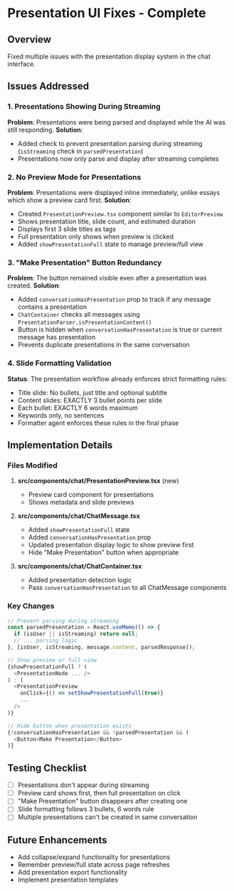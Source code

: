 # Presentation UI Fixes - Complete

## Overview
Fixed multiple issues with the presentation display system in the chat interface.

## Issues Addressed

### 1. Presentations Showing During Streaming
**Problem**: Presentations were being parsed and displayed while the AI was still responding.
**Solution**: 
- Added check to prevent presentation parsing during streaming (`isStreaming` check in `parsedPresentation`)
- Presentations now only parse and display after streaming completes

### 2. No Preview Mode for Presentations
**Problem**: Presentations were displayed inline immediately, unlike essays which show a preview card first.
**Solution**:
- Created `PresentationPreview.tsx` component similar to `EditorPreview`
- Shows presentation title, slide count, and estimated duration
- Displays first 3 slide titles as tags
- Full presentation only shows when preview is clicked
- Added `showPresentationFull` state to manage preview/full view

### 3. "Make Presentation" Button Redundancy
**Problem**: The button remained visible even after a presentation was created.
**Solution**:
- Added `conversationHasPresentation` prop to track if any message contains a presentation
- `ChatContainer` checks all messages using `PresentationParser.isPresentationContent()`
- Button is hidden when `conversationHasPresentation` is true or current message has presentation
- Prevents duplicate presentations in the same conversation

### 4. Slide Formatting Validation
**Status**: The presentation workflow already enforces strict formatting rules:
- Title slide: No bullets, just title and optional subtitle
- Content slides: EXACTLY 3 bullet points per slide
- Each bullet: EXACTLY 6 words maximum
- Keywords only, no sentences
- Formatter agent enforces these rules in the final phase

## Implementation Details

### Files Modified
1. **src/components/chat/PresentationPreview.tsx** (new)
   - Preview card component for presentations
   - Shows metadata and slide previews

2. **src/components/chat/ChatMessage.tsx**
   - Added `showPresentationFull` state
   - Added `conversationHasPresentation` prop
   - Updated presentation display logic to show preview first
   - Hide "Make Presentation" button when appropriate

3. **src/components/chat/ChatContainer.tsx**
   - Added presentation detection logic
   - Pass `conversationHasPresentation` to all ChatMessage components

### Key Changes

```typescript
// Prevent parsing during streaming
const parsedPresentation = React.useMemo(() => {
  if (isUser || isStreaming) return null;
  // ... parsing logic
}, [isUser, isStreaming, message.content, parsedResponse]);

// Show preview or full view
{showPresentationFull ? (
  <PresentationNode ... />
) : (
  <PresentationPreview
    onClick={() => setShowPresentationFull(true)}
    ...
  />
)}

// Hide button when presentation exists
{!conversationHasPresentation && !parsedPresentation && (
  <Button>Make Presentation</Button>
)}
```

## Testing Checklist
- [ ] Presentations don't appear during streaming
- [ ] Preview card shows first, then full presentation on click
- [ ] "Make Presentation" button disappears after creating one
- [ ] Slide formatting follows 3 bullets, 6 words rule
- [ ] Multiple presentations can't be created in same conversation

## Future Enhancements
- Add collapse/expand functionality for presentations
- Remember preview/full state across page refreshes
- Add presentation export functionality
- Implement presentation templates
